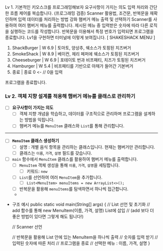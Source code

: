Lv 1. 기본적인 키오스크를 프로그래밍해보자
요구사항이 가지는 의도
입력 처리와 간단한 흐름 제어를 복습합니다. (프로그래밍 검증)
Scanner 활용법, 조건문, 반복문을 재확인하며 입력 데이터를 처리하는 방법 강화
햄버거 메뉴 출력 및 선택하기
Scanner를 사용하여 여러 햄버거 메뉴를 출력합니다.
제시된 메뉴 중 입력받은 숫자에 따라 다른 로직을 실행하는 코드를 작성합니다.
반복문을 이용해서 특정 번호가 입력되면 프로그램을 종료합니다.
Lv1을 구현하면 터미널에 이렇게 보여집니다.
[ SHAKESHACK MENU ]
1. ShackBurger   | W 6.9 | 토마토, 양상추, 쉑소스가 토핑된 치즈버거
2. SmokeShack    | W 8.9 | 베이컨, 체리 페퍼에 쉑소스가 토핑된 치즈버거
3. Cheeseburger  | W 6.9 | 포테이토 번과 비프패티, 치즈가 토핑된 치즈버거
4. Hamburger     | W 5.4 | 비프패티를 기반으로 야채가 들어간 기본버거
0. 종료      | 종료
   0 <- // 0을 입력

프로그램을 종료합니다.

### Lv 2. 객체 지향 설계를 적용해 햄버거 메뉴를 클래스로 관리하기

- [ ]  **요구사항이 가지는 의도**
    - [ ]  객체 지향 개념을 학습하고, 데이터를 구조적으로 관리하며 프로그램을 설계하는 방법을 익힙니다.
    - [ ]  햄버거 메뉴를 `MenuItem` 클래스와 `List`를 통해 관리합니다.

---

- [ ]  **`MenuItem` 클래스 생성하기**
    - [ ]  설명 : 개별 음식 항목을 관리하는 클래스입니다. 현재는 햄버거만 관리합니다.
    - [ ]  클래스는 `이름`, `가격`, `설명` 필드를 갖습니다.
- [ ]  `main` 함수에서 `MenuItem` 클래스를 활용하여 햄버거 메뉴를 출력합니다.
    - [ ]  `MenuItem` 객체 생성을 통해 `이름`, `가격`, `설명`을 세팅합니다.
        - [ ]  키워드: `new`
    - [ ]  `List`를 선언하여 여러 `MenuItem`을 추가합니다.
        - [ ]  `List<MenuItem> menuItems = new ArrayList<>();`
    - [ ]  반복문을 활용해 `menuItems`를 탐색하면서 하나씩 접근합니다.
    - 
- 구조 예시
  public static void main(String[] args) {
  // List 선언 및 초기화
  // add 함수를 통해 new MenuItem(이름, 가격, 설명) List에 삽입
  // (add 보다 더 좋은 방법이 있다면 그렇게 해도 됩니다!)

  	// Scanner 선언
  	
  	// 반복문을 활용해 List 안에 있는 MenuItem을 하나씩 출력
  	// 숫자를 입력 받기
  	// 입력된 숫자에 따른 처리
  		// 프로그램을 종료
  		// 선택한 메뉴 : 이름, 가격, 설명
}